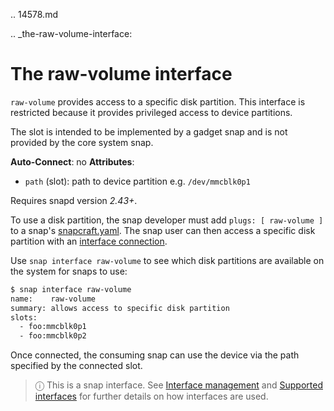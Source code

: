 .. 14578.md

.. _the-raw-volume-interface:

# The raw-volume interface

`raw-volume` provides access to a specific disk partition. This interface is restricted because it provides privileged access to device partitions.

The slot is intended to be implemented by a gadget snap and is not provided by the core system snap.

**Auto-Connect**: no
**Attributes**:
 * `path` (slot): path to device partition e.g. `/dev/mmcblk0p1`

Requires snapd version *2.43+*.

To use a disk partition, the snap developer must add `plugs: [ raw-volume ]` to a snap's [snapcraft.yaml](the-snapcraft-yaml-schema.md). The snap user can then access a specific disk partition with an [interface connection](interface-management.md#heading--manual-connections).

Use  `snap interface raw-volume` to see which disk partitions are available on the system for snaps to use:

```bash
$ snap interface raw-volume
name:    raw-volume
summary: allows access to specific disk partition
slots:
  - foo:mmcblk0p1
  - foo:mmcblk0p2
```

Once connected, the consuming snap can use the device via the path specified by the connected slot.

> ⓘ  This is a snap interface. See [Interface management](interface-management.md) and [Supported interfaces](supported-interfaces.md) for further details on how interfaces are used.